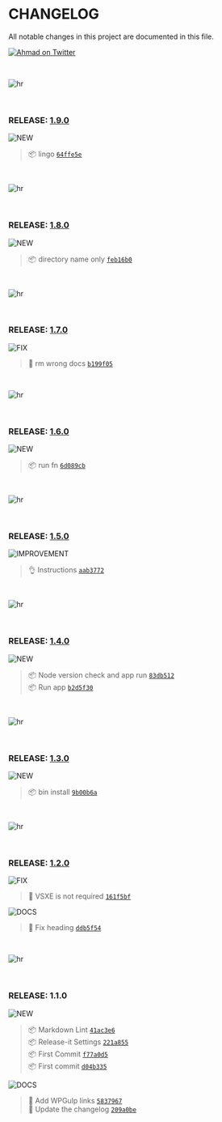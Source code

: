 # CHANGELOG

All notable changes in this project are documented in this file.

[![Ahmad on Twitter](https://img.shields.io/twitter/follow/mrahmadawais.svg?style=social&label=Follow%20@MrAhmadAwais)](https://twitter.com/mrahmadawais/)

<br>

![hr](https://on.ahmda.ws/t6N5/c)

<br>

### RELEASE: [1.9.0](https://github.com/ahmadawais/Install-WPGulp/compare/1.8.0...1.9.0)

![NEW](https://img.shields.io/badge/-NEW-gray.svg?colorB=3778FF)

> 📦 lingo [`64ffe5e`](https://github.com/ahmadawais/Install-WPGulp/commit/64ffe5ec8e31ae246fdd8b371bf8b6baa0eefa00) <br>

<br>

![hr](https://on.ahmda.ws/t6N5/c)

<br>

### RELEASE: [1.8.0](https://github.com/ahmadawais/Install-WPGulp/compare/1.7.0...1.8.0)

![NEW](https://img.shields.io/badge/-NEW-gray.svg?colorB=3778FF)

> 📦 directory name only [`feb16b0`](https://github.com/ahmadawais/Install-WPGulp/commit/feb16b0eaabc6f6134459c3dfc50c4545ed87a79) <br>

<br>

![hr](https://on.ahmda.ws/t6N5/c)

<br>

### RELEASE: [1.7.0](https://github.com/ahmadawais/Install-WPGulp/compare/1.6.0...1.7.0)

![FIX](https://img.shields.io/badge/-FIX-gray.svg?colorB=ff6347)

> 🐛 rm wrong docs [`b199f05`](https://github.com/ahmadawais/Install-WPGulp/commit/b199f0501db883803cf4639c7a7a77a12b7d4332) <br>

<br>

![hr](https://on.ahmda.ws/t6N5/c)

<br>

### RELEASE: [1.6.0](https://github.com/ahmadawais/Install-WPGulp/compare/1.5.0...1.6.0)

![NEW](https://img.shields.io/badge/-NEW-gray.svg?colorB=3778FF)

> 📦 run fn [`6d089cb`](https://github.com/ahmadawais/Install-WPGulp/commit/6d089cbe4577ead9e46dfe71e93207033feb8a26) <br>

<br>

![hr](https://on.ahmda.ws/t6N5/c)

<br>

### RELEASE: [1.5.0](https://github.com/ahmadawais/Install-WPGulp/compare/1.4.0...1.5.0)

![IMPROVEMENT](https://img.shields.io/badge/-IMPROVEMENT-gray.svg?colorB=39AA54)

> 👌 Instructions [`aab3772`](https://github.com/ahmadawais/Install-WPGulp/commit/aab377201fc8beca28d25f3a61393fcff311f00b) <br>

<br>

![hr](https://on.ahmda.ws/t6N5/c)

<br>

### RELEASE: [1.4.0](https://github.com/ahmadawais/Install-WPGulp/compare/1.3.0...1.4.0)

![NEW](https://img.shields.io/badge/-NEW-gray.svg?colorB=3778FF)

> 📦 Node version check and app run [`83db512`](https://github.com/ahmadawais/Install-WPGulp/commit/83db512e27f7752cb8acd40b6e829b42160fa13d) <br>
> 📦 Run app [`b2d5f30`](https://github.com/ahmadawais/Install-WPGulp/commit/b2d5f30f4d20b3a5243f3f21f64660e57d80b714) <br>

<br>

![hr](https://on.ahmda.ws/t6N5/c)

<br>

### RELEASE: [1.3.0](https://github.com/ahmadawais/Install-WPGulp/compare/1.2.0...1.3.0)

![NEW](https://img.shields.io/badge/-NEW-gray.svg?colorB=3778FF)

> 📦 bin install [`9b00b6a`](https://github.com/ahmadawais/Install-WPGulp/commit/9b00b6a53bbf51a5e750c8845f829adc6f1d9862) <br>

<br>

![hr](https://on.ahmda.ws/t6N5/c)

<br>

### RELEASE: [1.2.0](https://github.com/ahmadawais/Install-WPGulp/compare/1.1.0...1.2.0)

![FIX](https://img.shields.io/badge/-FIX-gray.svg?colorB=ff6347)

> 🐛 VSXE is not required [`161f5bf`](https://github.com/ahmadawais/Install-WPGulp/commit/161f5bf91cd1f49491a0a7d51fcc3936573d6d09) <br>

![DOCS](https://img.shields.io/badge/-DOCS-gray.svg?colorB=978CD4)

> 📖 Fix heading [`ddb5f54`](https://github.com/ahmadawais/Install-WPGulp/commit/ddb5f5415db6b1b5dbccd736e63af4d2ef1ba8fe) <br>

<br>

![hr](https://on.ahmda.ws/t6N5/c)

<br>

### RELEASE: 1.1.0

![NEW](https://img.shields.io/badge/-NEW-gray.svg?colorB=3778FF)

> 📦 Markdown Lint [`41ac3e6`](https://github.com/ahmadawais/Install-WPGulp/commit/41ac3e695c696fa30e88cadedd7461faf849af90) <br>
> 📦 Release-it Settings [`221a855`](https://github.com/ahmadawais/Install-WPGulp/commit/221a8558d159da0185e4ac748a49a9d96fa91411) <br>
> 📦 First Commit [`f77a0d5`](https://github.com/ahmadawais/Install-WPGulp/commit/f77a0d5b179889cddecd4fa90af3239275bee96d) <br>
> 📦 First commit [`d04b335`](https://github.com/ahmadawais/Install-WPGulp/commit/d04b335772e09ddae36176e3974b8200d122e086) <br>

![DOCS](https://img.shields.io/badge/-DOCS-gray.svg?colorB=978CD4)

> 📖 Add WPGulp links [`5837967`](https://github.com/ahmadawais/Install-WPGulp/commit/5837967df61e2ed6d886877a4551c54638d9b9ba) <br>
>  📖 Update the changelog [`209a0be`](https://github.com/ahmadawais/Install-WPGulp/commit/209a0beb307a8c119fb211f8a4750e164060efd4) <br>

<br>
